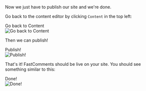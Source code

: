 Now we just have to publish our site and we're done.

Go back to the content editor by clicking `Content` in the top left:

<div class="screenshot white-bg">
    <div class="title">Go back to Content</div>
    <img class="screenshot-image" src="/images/installation-guides/ionos-step-3-publish.png" alt="Go back to Content" />
</div>

Then we can publish!

<div class="screenshot white-bg">
    <div class="title">Publish!</div>
    <img class="screenshot-image" src="/images/installation-guides/ionos-step-3-publish-button.png" alt="Publish!" />
</div>

That's it! FastComments should be live on your site. You should see something similar to this:

<div class="screenshot white-bg">
    <div class="title">Done!</div>
    <img class="screenshot-image" src="/images/installation-guides/ionos-step-3-done.png" alt="Done!" />
</div>
